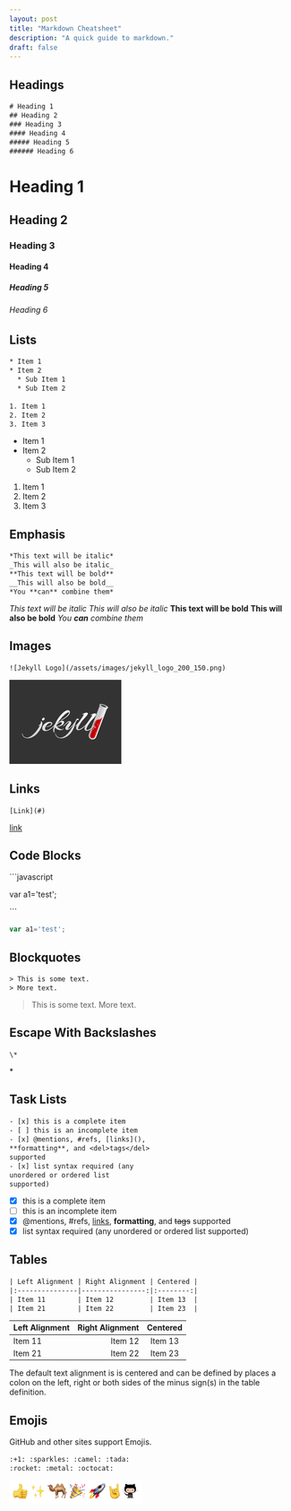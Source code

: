 ```yaml
---
layout: post
title: "Markdown Cheatsheet"
description: "A quick guide to markdown."
draft: false
---
```


## Headings
```
# Heading 1
## Heading 2
### Heading 3
#### Heading 4
##### Heading 5
###### Heading 6
```
# Heading 1
## Heading 2
### Heading 3
#### Heading 4
##### Heading 5
###### Heading 6

## Lists
```
* Item 1
* Item 2
  * Sub Item 1
  * Sub Item 2

1. Item 1
2. Item 2
3. Item 3
```
* Item 1
* Item 2
  * Sub Item 1
  * Sub Item 2

1. Item 1
2. Item 2
3. Item 3

## Emphasis
```
*This text will be italic*
_This will also be italic_
**This text will be bold**
__This will also be bold__
*You **can** combine them*
```
*This text will be italic*
_This will also be italic_
**This text will be bold**
__This will also be bold__
*You **can** combine them*

## Images
```
![Jekyll Logo](/assets/images/jekyll_logo_200_150.png)
```
![Jekyll Logo](/assets/images/jekyll_logo_200_150.png)

## Links
```
[Link](#)
```
[link](#)

## Code Blocks

\`\`\`javascript

var a1='test';

\`\`\`
```javascript
var a1='test';
```

## Blockquotes
```
> This is some text.
> More text.
```
> This is some text.
> More text.

## Escape With Backslashes
```
\*
```
\*

## Task Lists
```
- [x] this is a complete item
- [ ] this is an incomplete item
- [x] @mentions, #refs, [links](),
**formatting**, and <del>tags</del>
supported
- [x] list syntax required (any
unordered or ordered list
supported)
```

- [x] this is a complete item
- [ ] this is an incomplete item
- [x] @mentions, #refs, [links](),
**formatting**, and <del>tags</del>
supported
- [x] list syntax required (any
unordered or ordered list
supported)

## Tables
```
| Left Alignment | Right Alignment | Centered |
|:---------------|----------------:|:--------:|
| Item 11        | Item 12         | Item 13  |
| Item 21        | Item 22         | Item 23  |
```

| Left Alignment | Right Alignment | Centered |
|:---------------|----------------:|:--------:|
| Item 11        | Item 12         | Item 13  |
| Item 21        | Item 22         | Item 23  |

The default text alignment is is centered and can be defined by places a colon on the left, right or both sides of the minus sign(s) in the table definition.

## Emojis
GitHub and other sites support Emojis.
```
:+1: :sparkles: :camel: :tada:
:rocket: :metal: :octocat:
```
![GitHub Emojis](/assets/images/github_emojis.png)

